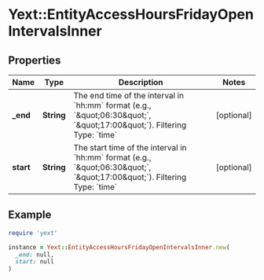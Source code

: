 # Yext::EntityAccessHoursFridayOpenIntervalsInner

## Properties

| Name | Type | Description | Notes |
| ---- | ---- | ----------- | ----- |
| **_end** | **String** | The end time of the interval in &#x60;hh:mm&#x60; format (e.g., &#x60;\&quot;06:30\&quot;&#x60;, &#x60;\&quot;17:00\&quot;&#x60;).  Filtering Type: &#x60;time&#x60; | [optional] |
| **start** | **String** | The start time of the interval in &#x60;hh:mm&#x60; format (e.g., &#x60;\&quot;06:30\&quot;&#x60;, &#x60;\&quot;17:00\&quot;&#x60;).  Filtering Type: &#x60;time&#x60; | [optional] |

## Example

```ruby
require 'yext'

instance = Yext::EntityAccessHoursFridayOpenIntervalsInner.new(
  _end: null,
  start: null
)
```

